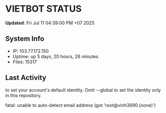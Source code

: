 # VIETBOT STATUS
**Updated**: Fri Jul 11 04:39:00 PM +07 2025

## System Info
- IP: 103.77.172.150
- Uptime: up 5 days, 20 hours, 26 minutes
- Files: 15317

## Last Activity

to set your account's default identity.
Omit --global to set the identity only in this repository.

fatal: unable to auto-detect email address (got 'root@vinh3690.(none)')

